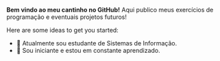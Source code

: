**Bem vindo ao meu cantinho no GitHub!** Aqui publico meus exercícios de programação e eventuais projetos futuros! 

Here are some ideas to get you started:

- 🔭 Atualmente sou estudante de Sistemas de Informação.
- 🌱 Sou iniciante e estou em constante aprendizado.
